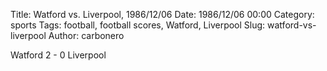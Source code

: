Title: Watford vs. Liverpool, 1986/12/06
Date: 1986/12/06 00:00
Category: sports
Tags: football, football scores, Watford, Liverpool
Slug: watford-vs-liverpool
Author: carbonero


Watford 2 - 0 Liverpool
